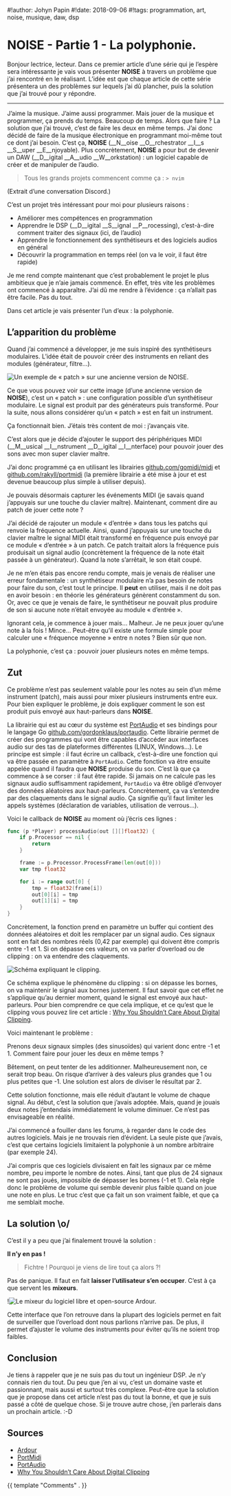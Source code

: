 #!author: Johyn Papin
#!date: 2018-09-06
#!tags: programmation, art, noise, musique, daw, dsp

# NOISE - Partie 1 - La polyphonie.

Bonjour lectrice, lecteur. Dans ce premier article d’une série qui je l’espère sera intéressante je vais vous présenter **NOISE** à travers un problème que j’ai rencontré en le réalisant. L’idée est que chaque article de cette série présentera un des problèmes sur lequels j’ai dû plancher, puis la solution que j’ai trouvé pour y répondre.

******

J’aime la musique. J’aime aussi programmer. Mais jouer de la musique et programmer, ça prends du temps. Beaucoup de temps. Alors que faire ?
La solution que j’ai trouvé, c’est de faire les deux en même temps. J’ai donc décidé de faire de la musique électronique en programmant moi-même tout ce dont j’ai besoin. C’est ça, **NOISE** (__N__oise __O__rchestrator __I__s __S__uper __E__njoyable).
Plus concrètement, **NOISE** a pour but de devenir un DAW (__D__igital __A__udio __W__orkstation) : un logiciel capable de créer et de manipuler de l’audio.

> Tous les grands projets commencent comme ça : `> nvim`

(Extrait d’une conversation Discord.)

C’est un projet très intéressant pour moi pour plusieurs raisons :

- Améliorer mes compétences en programmation
- Apprendre le DSP (__D__igital __S__ignal __P__rocessing), c’est-à-dire comment traiter des signaux (ici, de l’audio)
- Apprendre le fonctionnement des synthétiseurs et des logiciels audios en général
- Découvrir la programmation en temps réel (on va le voir, il faut être rapide)

Je me rend compte maintenant que c’est probablement le projet le plus ambitieux que je n’aie jamais commencé. En effet, très vite les problèmes ont commencé à apparaître. J’ai dû me rendre à l’évidence : ça n’allait pas être facile. Pas du tout.

Dans cet article je vais présenter l’un d’eux : la polyphonie.

## L’apparition du problème

Quand j’ai commencé a développer, je me suis inspiré des synthétiseurs modulaires. L’idée était de pouvoir créer des instruments en reliant des modules (générateur, filtre…).

![Un exemple de « patch » sur une ancienne version de NOISE.](/media/img/2018/09/05-noise-synthe-modulaire.png)

Ce que vous pouvez voir sur cette image (d’une ancienne version de **NOISE**), c’est un « patch » : une configuration possible d’un synthétiseur modulaire. Le signal est produit par des générateurs puis transformé. Pour la suite, nous allons considérer qu’un « patch » est en fait un instrument.

Ça fonctionnait bien. J’étais très content de moi : j’avançais vite.

C’est alors que je décide d’ajouter le support des périphériques MIDI (__M__usical __I__nstrument __D__igital __I__nterface) pour pouvoir jouer des sons avec mon super clavier maître.

J’ai donc programmé ça en utilisant les librairies [github.com/gomidi/midi](https://github.com/gomidi/midi/) et [github.com/rakyll/portmidi](https://github.com/rakyll/portmidi) (la première librairie a été mise à jour et est devenue beaucoup plus simple à utiliser depuis).

Je pouvais désormais capturer les événements MIDI (je savais quand j’appuyais sur une touche du clavier maître). Maintenant, comment dire au patch de jouer cette note ?

J’ai décidé de rajouter un module « d’entrée » dans tous les patchs qui renvoie la fréquence actuelle. Ainsi, quand j’appuyais sur une touche du clavier maître le signal MIDI était transformé en fréquence puis envoyé par ce module « d’entrée » à un patch. Ce patch traitait alors la fréquence puis produisait un signal audio (concrètement la fréquence de la note était passée à un générateur). Quand la note s’arrêtait, le son était coupé.

Je ne m’en étais pas encore rendu compte, mais je venais de réaliser une erreur fondamentale : un synthétiseur modulaire n’a pas besoin de notes pour faire du son, c’est tout le principe. Il __peut__ en utiliser, mais il ne doit pas en avoir besoin : en théorie les générateurs génèrent constamment du son. Or, avec ce que je venais de faire, le synthétiseur ne pouvait plus produire de son si aucune note n’était envoyée au module « d’entrée ».

Ignorant cela, je commence à jouer mais… Malheur. Je ne peux jouer qu’une note à la fois ! Mince… Peut-être qu’il existe une formule simple pour calculer une « fréquence moyenne » entre n notes ? Bien sûr que non.

La polyphonie, c’est ça : pouvoir jouer plusieurs notes en même temps.

## Zut

Ce problème n’est pas seulement valable pour les notes au sein d’un même instrument (patch), mais aussi pour mixer plusieurs instruments entre eux. Pour bien expliquer le problème, je dois expliquer comment le son est produit puis envoyé aux haut-parleurs dans **NOISE**.

La librairie qui est au cœur du système est [PortAudio](http://portaudio.com) et ses bindings pour le langage Go [github.com/gordonklaus/portaudio](https://github.com/gordonklaus/portaudio).
Cette librairie permet de créer des programmes qui vont être capables d’accéder aux interfaces audio sur des tas de plateformes différentes (LINUX, Windows…).
Le principe est simple : il faut écrire un callback, c’est-à-dire une fonction qui va être passée en paramètre à `PortAudio`. Cette fonction va être ensuite appelée quand il faudra que **NOISE** produise du son. C’est là que ça commence à se corser : il faut être rapide. Si jamais on ne calcule pas les signaux audio suffisamment rapidement, `PortAudio` va être obligé d’envoyer des données aléatoires aux haut-parleurs. Concrètement, ça va s’entendre par des claquements dans le signal audio.
Ça signifie qu’il faut limiter les appels systèmes (déclaration de variables, utilisation de verrous…).

Voici le callback de **NOISE** au moment où j’écris ces lignes :

```go
func (p *Player) processAudio(out [][]float32) {
    if p.Processor == nil {
        return
    }

    frame := p.Processor.ProcessFrame(len(out[0]))
    var tmp float32

    for i := range out[0] {
        tmp = float32(frame[i])
        out[0][i] = tmp
        out[1][i] = tmp
    }
}
```

Concrètement, la fonction prend en paramètre un buffer qui contient des données aléatoires et doit les remplacer par un signal audio. Ces signaux sont en fait des nombres réels (0,42 par exemple) qui doivent être compris entre -1 et 1. Si on dépasse ces valeurs, on va parler d’overload ou de clipping : on va entendre des claquements.

![Schéma expliquant le clipping.](/media/img/2018/09/05-clipping.png)

Ce schéma explique le phénomène du clipping : si on dépasse les bornes, on va maintenir le signal aux bornes justement. Il faut savoir que cet effet ne s’applique qu’au dernier moment, quand le signal est envoyé aux haut-parleurs. Pour bien comprendre ce que cela implique, et ce qu’est que le clipping vous pouvez lire cet article : [Why You Shouldn’t Care About Digital Clipping](https://modernmixing.com/blog/2014/06/07/why-you-shouldnt-care-digital-clipping/).

Voici maintenant le problème :

Prenons deux signaux simples (des sinusoïdes) qui varient donc entre -1 et 1. Comment faire pour jouer les deux en même temps ?

Bêtement, on peut tenter de les additionner. Malheureusement non, ce serait trop beau. On risque d’arriver à des valeurs plus grandes que 1 ou plus petites que -1. Une solution est alors de diviser le résultat par 2.

Cette solution fonctionne, mais elle réduit d’autant le volume de chaque signal. Au début, c’est la solution que j’avais adoptée. Mais, quand je jouais deux notes j’entendais immédiatement le volume diminuer. Ce n’est pas envisageable en réalité.

J’ai commencé a fouiller dans les forums, à regarder dans le code des autres logiciels. Mais je ne trouvais rien d’évident. La seule piste que j’avais, c’est que certains logiciels limitaient la polyphonie à un nombre arbitraire (par exemple 24).

J’ai compris que ces logiciels divisaient en fait les signaux par ce même nombre, peu importe le nombre de notes. Ainsi, tant que plus de 24 signaux ne sont pas joués, impossible de dépasser les bornes (-1 et 1). Cela règle donc le problème de volume qui semble devenir plus faible quand on joue une note en plus. Le truc c’est que ça fait un son vraiment faible, et que ça me semblait moche.

## La solution \o/

C’est il y a peu que j’ai finalement trouvé la solution :

**Il n’y en pas !**

> Fichtre ! Pourquoi je viens de lire tout ça alors ?!

Pas de panique. Il faut en fait **laisser l’utilisateur s’en occuper**. C’est à ça que servent les **mixeurs**.

!![Le mixeur du logiciel libre et open-source **Ardour**.](/media/img/2018/09/05-ardour-mixer.png)

Cette interface que l’on retrouve dans la plupart des logiciels permet en fait de surveiller que l’overload dont nous parlions n’arrive pas. De plus, il permet d’ajuster le volume des instruments pour éviter qu’ils ne soient trop faibles.

## Conclusion

Je tiens à rappeler que je ne suis pas du tout un ingénieur DSP. Je n’y connais rien du tout. Du peu que j’en ai vu, c’est un domaine vaste et passionnant, mais aussi et surtout très complexe. Peut-être que la solution que je propose dans cet article n’est pas du tout la bonne, et que je suis passé a côté de quelque chose. Si je trouve autre chose, j’en parlerais dans un prochain article. :-D

## Sources

- [Ardour](https://ardour.org/)
- [PortMidi](http://portmedia.sourceforge.net/portmidi/)
- [PortAudio](http://portaudio.com/)
- [Why You Shouldn’t Care About Digital Clipping](https://modernmixing.com/blog/2014/06/07/why-you-shouldnt-care-digital-clipping/)

{{ template "Comments" . }}

